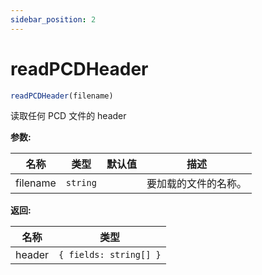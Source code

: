 ```yaml
---
sidebar_position: 2
---
```


# readPCDHeader

```ts
readPCDHeader(filename)
```

读取任何 PCD 文件的 header

**参数:**

| 名称     | 类型     | 默认值 | 描述                 |
| -------- | -------- | ------ | -------------------- |
| filename | `string` |        | 要加载的文件的名称。 |

**返回:**

| 名称   | 类型                   |
| ------ | ---------------------- |
| header | `{ fields: string[] }` |
